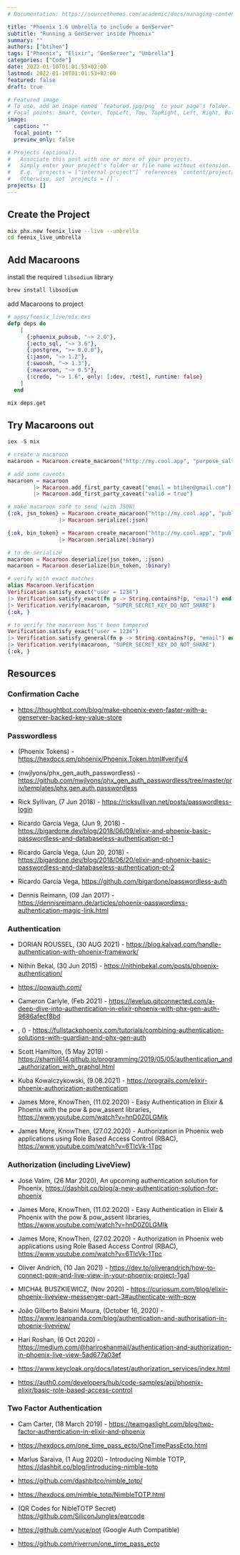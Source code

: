 ```yaml
---
# Documentation: https://sourcethemes.com/academic/docs/managing-content/

title: "Phoenix 1.6 Umbrella to include a GenServer"
subtitle: "Running a GenServer inside Phoenix"
summary: ""
authors: ["btihen"]
tags: ["Phoenix", "Elixir", "GenServer", "Umbrella"]
categories: ["Code"]
date: 2022-01-10T01:01:53+02:00
lastmod: 2022-01-10T01:01:53+02:00
featured: false
draft: true

# Featured image
# To use, add an image named `featured.jpg/png` to your page's folder.
# Focal points: Smart, Center, TopLeft, Top, TopRight, Left, Right, BottomLeft, Bottom, BottomRight.
image:
  caption: ""
  focal_point: ""
  preview_only: false

# Projects (optional).
#   Associate this post with one or more of your projects.
#   Simply enter your project's folder or file name without extension.
#   E.g. `projects = ["internal-project"]` references `content/project/deep-learning/index.md`.
#   Otherwise, set `projects = []`.
projects: []
---
```


## Create the Project

```bash
mix phx.new feenix_live --live --umbrella
cd feenix_live_umbrella
```

## Add Macaroons

install the required `libsodium` library
```bash
brew install libsodium
```

add Macaroons to project
```elixir
# apps/feenix_live/mix.exs
defp deps do
    [
      {:phoenix_pubsub, "~> 2.0"},
      {:ecto_sql, "~> 3.6"},
      {:postgrex, ">= 0.0.0"},
      {:jason, "~> 1.2"},
      {:swoosh, "~> 1.3"},
      {:macaroon, "~> 0.5"},
      {:credo, "~> 1.6", only: [:dev, :test], runtime: false}
    ]
  end
```

```bash
mix deps.get
```

## Try Macaroons out

```elixir
iex -S mix

# create a macaroon
macaroon = Macaroon.create_macaroon("http://my.cool.app", "purpose_salt", "SUPER_SECRET_KEY_DO_NOT_SHARE")

# add some caveots
macaroon = macaroon
        |> Macaroon.add_first_party_caveat("email = btihen@gmail.com")
        |> Macaroon.add_first_party_caveat("valid = true")

# make macaroon safe to send (with JSON)
{:ok, jsn_token} = Macaroon.create_macaroon("http://my.cool.app", "public_id", "SUPER_SECRET_KEY")
                |> Macaroon.serialize(:json)

{:ok, bin_token} = Macaroon.create_macaroon("http://my.cool.app", "public_id", "SUPER_SECRET_KEY")
                |> Macaroon.serialize(:binary)

# to de-serialize
macaroon = Macaroon.deserialize(jsn_token, :json)
macaroon = Macaroon.deserialize(bin_token, :binary)

# verify with exact matches
alias Macaroon.Verification
Verification.satisfy_exact("user = 1234")
|> Verification.satisfy_exact(fn p -> String.contains?(p, "email") end)
|> Verification.verify(macaroon, "SUPER_SECRET_KEY_DO_NOT_SHARE")
{:ok, }

# to verify the macaroon has't been tampered
Verification.satisfy_exact("user = 1234")
|> Verification.satisfy_general(fn p -> String.contains?(p, "email") end)
|> Verification.verify(macaroon, "SUPER_SECRET_KEY_DO_NOT_SHARE")
{:ok, }
```

## Resources

### Confirmation Cache
- https://thoughtbot.com/blog/make-phoenix-even-faster-with-a-genserver-backed-key-value-store

### Passwordless

- (Phoenix Tokens) - https://hexdocs.pm/phoenix/Phoenix.Token.html#verify/4
- (nwjlyons/phx_gen_auth_passwordless) - https://github.com/nwjlyons/phx_gen_auth_passwordless/tree/master/priv/templates/phx.gen.auth.passwordless

- Rick Syllivan, (7 Jun 2018) - https://ricksullivan.net/posts/passwordless-login
- Ricardo García Vega, (Jun 9, 2018) - https://bigardone.dev/blog/2018/06/09/elixir-and-phoenix-basic-passwordless-and-databaseless-authentication-pt-1
- Ricardo García Vega, (Jun 20, 2018) - https://bigardone.dev/blog/2018/06/20/elixir-and-phoenix-basic-passwordless-and-databaseless-authentication-pt-2
- Ricardo García Vega, https://github.com/bigardone/passwordless-auth
- Dennis Reimann, (09 Jan 2017) - https://dennisreimann.de/articles/phoenix-passwordless-authentication-magic-link.html


### Authentication

- DORIAN ROUSSEL, (30 AUG 2021) - https://blog.kalvad.com/handle-authentication-with-phoenix-framework/
- Nithin Bekal, (30 Jun 2015) - https://nithinbekal.com/posts/phoenix-authentication/
- https://powauth.com/
- Cameron Carlyle, (Feb 2021) - https://levelup.gitconnected.com/a-deep-dive-into-authentication-in-elixir-phoenix-with-phx-gen-auth-9686afecf8bd
- , () - https://fullstackphoenix.com/tutorials/combining-authentication-solutions-with-guardian-and-phx-gen-auth
- Scott Hamilton, (5 May 2019) - https://shamil614.github.io/programming/2019/05/05/authentication_and_authorization_with_graphql.html
- Kuba Kowalczykowski, (9.08.2021) - https://prograils.com/elixir-phoenix-authorization-authentication

- James More, KnowThen, (11.02.2020) - Easy Authentication in Elixir & Phoenix with the pow & pow_assent libraries, https://www.youtube.com/watch?v=hnD0Z0LGMIk
- James More, KnowThen, (27.02.2020) - Authorization in Phoenix web applications using Role Based Access Control (RBAC), https://www.youtube.com/watch?v=6TlcVk-1Tpc


### Authorization (including LiveView)

- José Valim, (26 Mar 2020), An upcoming authentication solution for Phoenix, https://dashbit.co/blog/a-new-authentication-solution-for-phoenix

- James More, KnowThen, (11.02.2020) - Easy Authentication in Elixir & Phoenix with the pow & pow_assent libraries, https://www.youtube.com/watch?v=hnD0Z0LGMIk
- James More, KnowThen, (27.02.2020) - Authorization in Phoenix web applications using Role Based Access Control (RBAC), https://www.youtube.com/watch?v=6TlcVk-1Tpc

- Oliver Andrich, (10 Jan 2021) - https://dev.to/oliverandrich/how-to-connect-pow-and-live-view-in-your-phoenix-project-1ga1
- MICHAŁ BUSZKIEWICZ, (Nov 2020) - https://curiosum.com/blog/elixir-phoenix-liveview-messenger-part-3#authenticate-with-pow
- João Gilberto Balsini Moura, (October 16, 2020) - https://www.leanpanda.com/blog/authentication-and-authorisation-in-phoenix-liveview/
- Hari Roshan, (6 Oct 2020) - https://medium.com/@hariroshanmail/authentication-and-authorization-in-phoenix-live-view-5ad677a03ef
- https://www.keycloak.org/docs/latest/authorization_services/index.html

- https://auth0.com/developers/hub/code-samples/api/phoenix-elixir/basic-role-based-access-control


### Two Factor Authentication

- Cam Carter, (18 March 2019) - https://teamgaslight.com/blog/two-factor-authentication-in-elixir-and-phoenix

- https://hexdocs.pm/one_time_pass_ecto/OneTimePassEcto.html
- Marlus Saraiva, (1 Aug 2020) - Introducing Nimble TOTP, https://dashbit.co/blog/introducing-nimble-totp
- https://github.com/dashbitco/nimble_totp/
- https://hexdocs.pm/nimble_totp/NimbleTOTP.html
- (QR Codes for NibleTOTP Secret) https://github.com/SiliconJungles/eqrcode

- https://github.com/yuce/pot (Google Auth Compatible)
- https://github.com/riverrun/one_time_pass_ecto
